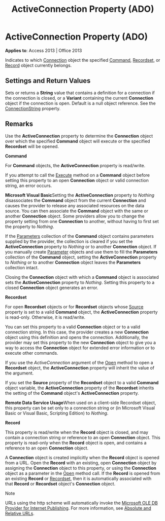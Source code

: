﻿---
title: ActiveConnection Property (ADO)
TOCTitle: ActiveConnection Property (ADO)
ms:assetid: 5501b2d7-b62c-5fff-1edd-2b7efb3f8c4a
ms:mtpsurl: https://msdn.microsoft.com/library/JJ249281(v=office.15)
ms:contentKeyID: 48544918
ms.date: 09/18/2015
mtps_version: v=office.15
f1_keywords:
- ado210.chm1231115
f1_categories:
- Office.Version=v15
---

# ActiveConnection Property (ADO)


**Applies to**: Access 2013 | Office 2013

Indicates to which [Connection](connection-object-ado.md) object the specified [Command](command-object-ado.md), [Recordset](recordset-object-ado.md), or [Record](record-object-ado.md) object currently belongs.

## Settings and Return Values

Sets or returns a **String** value that contains a definition for a connection if the connection is closed, or a **Variant** containing the current **Connection** object if the connection is open. Default is a null object reference. See the [ConnectionString](connectionstring-property-ado.md) property.

## Remarks

Use the **ActiveConnection** property to determine the **Connection** object over which the specified **Command** object will execute or the specified **Recordset** will be opened.

**Command**

For **Command** objects, the **ActiveConnection** property is read/write.

If you attempt to call the [Execute](https://msdn.microsoft.com/library/jj248785\(v=office.15\)) method on a **Command** object before setting this property to an open **Connection** object or valid connection string, an error occurs.

**Microsoft Visual Basic**Setting the **ActiveConnection** property to *Nothing* disassociates the **Command** object from the current **Connection** and causes the provider to release any associated resources on the data source. You can then associate the **Command** object with the same or another **Connection** object. Some providers allow you to change the property setting from one **Connection** to another, without having to first set the property to *Nothing*.

If the [Parameters](parameters-collection-ado.md) collection of the **Command** object contains parameters supplied by the provider, the collection is cleared if you set the **ActiveConnection** property to *Nothing* or to another **Connection** object. If you manually create [Parameter](parameter-object-ado.md) objects and use them to fill the **Parameters** collection of the **Command** object, setting the **ActiveConnection** property to *Nothing* or to another **Connection** object leaves the **Parameters** collection intact.

Closing the **Connection** object with which a **Command** object is associated sets the **ActiveConnection** property to *Nothing*. Setting this property to a closed **Connection** object generates an error.

**Recordset**

For open **Recordset** objects or for **Recordset** objects whose [Source](source-property-ado-recordset.md) property is set to a valid **Command** object, the **ActiveConnection** property is read-only. Otherwise, it is read/write.

You can set this property to a valid **Connection** object or to a valid connection string. In this case, the provider creates a new **Connection** object using this definition and opens the connection. Additionally, the provider may set this property to the new **Connection** object to give you a way to access the **Connection** object for extended error information or to execute other commands.

If you use the *ActiveConnection* argument of the [Open](open-method-ado-recordset.md) method to open a **Recordset** object, the **ActiveConnection** property will inherit the value of the argument.

If you set the **Source** property of the **Recordset** object to a valid **Command** object variable, the **ActiveConnection** property of the **Recordset** inherits the setting of the **Command** object's **ActiveConnection** property.

**Remote Data Service Usage**When used on a client-side Recordset object, this property can be set only to a connection string or (in Microsoft Visual Basic or Visual Basic, Scripting Edition) to *Nothing*.

**Record**

This property is read/write when the **Record** object is closed, and may contain a connection string or reference to an open **Connection** object. This property is read-only when the **Record** object is open, and contains a reference to an open **Connection** object.

A **Connection** object is created implicitly when the **Record** object is opened from a URL. Open the **Record** with an existing, open **Connection** object by assigning the **Connection** object to this property, or using the **Connection** object as a parameter in the [Open](open-method-ado-record.md) method call. If the **Record** is opened from an existing **Record** or [Recordset](recordset-object-ado.md), then it is automatically associated with that **Record** or **Recordset** object's **Connection** object.


> [!NOTE]
> <P>URLs using the http scheme will automatically invoke the <A href="microsoft-ole-db-provider-for-internet-publishing.md">Microsoft OLE DB Provider for Internet Publishing</A>. For more information, see <A href="absolute-and-relative-urls.md">Absolute and Relative URLs</A>.</P>


